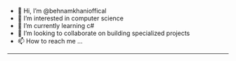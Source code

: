 - 👋 Hi, I’m @behnamkhanioffical
- 👀 I’m interested in computer science
- 🌱 I’m currently learning c#
- 💞️ I’m looking to collaborate on building specialized projects
- 📫 How to reach me ...
------------------------------------------------------------------------------------------------------------------------------------------
<!---
behnamkhanioffical/behnamkhanioffical is a ✨ special ✨ repository because its `README.md` (this file) appears on your GitHub profile.
You can click the Preview link to take a look at your changes.
--->
